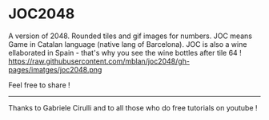 JOC2048
=======
A version of 2048. 
Rounded tiles and gif images for numbers. 
JOC means Game in Catalan language (native lang of Barcelona).
JOC is also a wine ellaborated in Spain - that's why you see the wine bottles after tile 64 ! 
https://raw.githubusercontent.com/mblan/joc2048/gh-pages/imatges/joc2048.png

Feel free to share ! 


---- 
Thanks to Gabriele Cirulli and to all those who do free tutorials on youtube ! 
